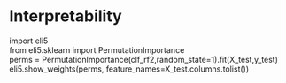 # Interpretability

import eli5  
from eli5.sklearn import PermutationImportance  
perms = PermutationImportance(clf_rf2,random_state=1).fit(X_test,y_test)  
eli5.show_weights(perms, feature_names=X_test.columns.tolist())  

